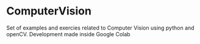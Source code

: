 # ComputerVision
Set of examples and exercies related to Computer Vision using python and openCV. Development made inside Google Colab
